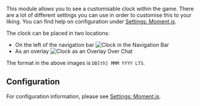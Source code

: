 This module allows you to see a customisable clock within the game. There are a lot of different settings you can use in order to customise this to your liking. You can find help on configuration under [Settings: Moment.js](/settings.md#moment-js).

The clock can be placed in two locations:
* On the left of the navigation bar
![Clock in the Navigation Bar](./navbar.png)
* As an overlay
![Clock as an Overlay Over Chat](./chatOverlay.png)

The format in the above images is `DD[th] MMM YYYY LTS`.

## Configuration

For configuration information, please see [Settings: Moment.js](/settings.md#moment-js).
